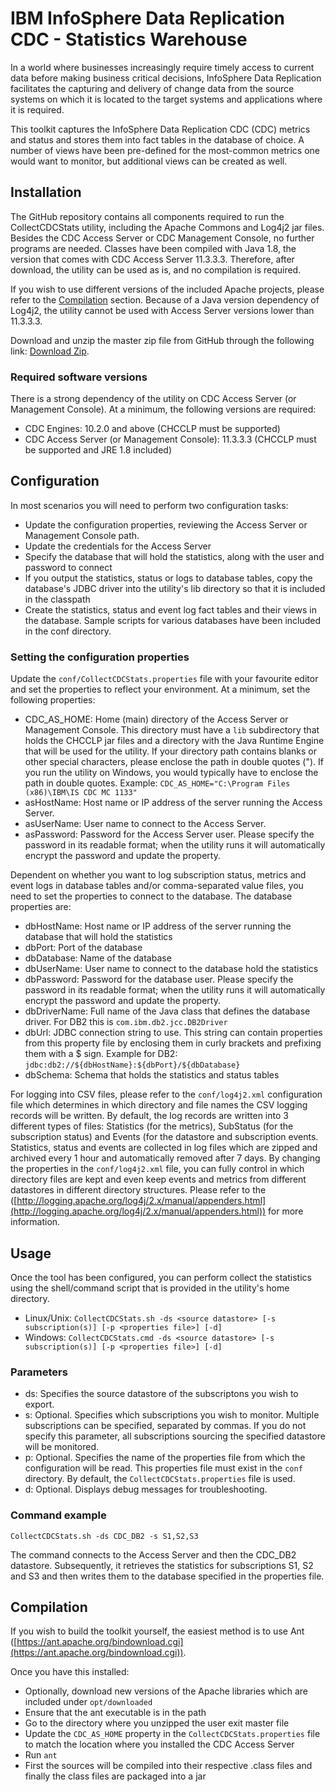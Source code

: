 # IBM InfoSphere Data Replication CDC - Statistics Warehouse

In a world where businesses increasingly require timely access to current data before making business critical decisions, InfoSphere Data Replication facilitates the capturing and delivery of change data from the source systems on which it is located to the target systems and applications where it is required.

This toolkit captures the InfoSphere Data Replication CDC (CDC) metrics and status and stores them into fact tables in the database of choice. A number of views have been pre-defined for the most-common metrics one would want to monitor, but additional views can be created as well.

## Installation
The GitHub repository contains all components required to run the CollectCDCStats utility, including the Apache Commons and Log4j2 jar files. Besides the CDC Access Server or CDC Management Console, no further programs are needed. Classes have been compiled with Java 1.8, the version that comes with CDC Access Server 11.3.3.3. Therefore, after download, the utility can be used as is, and no compilation is required.

If you wish to use different versions of the included Apache projects, please refer to the [Compilation](#compilation) section. Because of a Java version dependency of Log4j2, the utility cannot be used with Access Server versions lower than 11.3.3.3.

Download and unzip the master zip file from GitHub through the following link: [Download Zip](https://github.com/fketelaars/IIDR-Stats-Warehouse/archive/master.zip).

### Required software versions
There is a strong dependency of the utility on CDC Access Server (or Management Console). At a minimum, the following versions are required:
- CDC Engines: 10.2.0 and above (CHCCLP must be supported)
- CDC Access Server (or Management Console): 11.3.3.3 (CHCCLP must be supported and JRE 1.8 included)

## Configuration
In most scenarios you will need to perform two configuration tasks:
- Update the configuration properties, reviewing the Access Server or Management Console path. 
- Update the credentials for the Access Server
- Specify the database that will hold the statistics, along with the user and password to connect
- If you output the statistics, status or logs to database tables, copy the database's JDBC driver into the utility's lib directory so that it is included in the classpath
- Create the statistics, status and event log fact tables and their views in the database. Sample scripts for various databases have been included in the conf directory.

### Setting the configuration properties
Update the `conf/CollectCDCStats.properties` file with your favourite editor and set the properties to reflect your environment. At a minimum, set the following properties:
* CDC\_AS\_HOME: Home (main) directory of the Access Server or Management Console. This directory must have a `lib` subdirectory that holds the CHCCLP jar files and a directory with the Java Runtime Engine that will be used for the utility. If your directory path contains blanks or other special characters, please enclose the path in double quotes ("). If you run the utility on Windows, you would typically have to enclose the path in double quotes. Example: `CDC_AS_HOME="C:\Program Files (x86)\IBM\IS CDC MC 1133"`
* asHostName: Host name or IP address of the server running the Access Server.
* asUserName: User name to connect to the Access Server.
* asPassword: Password for the Access Server user. Please specify the password in its readable format; when the utility runs it will automatically encrypt the password and update the property.

Dependent on whether you want to log subscription status, metrics and event logs in database tables and/or comma-separated value files, you need to set the properties to connect to the database. The database properties are:
* dbHostName: Host name or IP address of the server running the database that will hold the statistics
* dbPort: Port of the database
* dbDatabase: Name of the database
* dbUserName: User name to connect to the database hold the statistics
* dbPassword: Password for the database user. Please specify the password in its readable format; when the utility runs it will automatically encrypt the password and update the property.
* dbDriverName: Full name of the Java class that defines the database driver. For DB2 this is `com.ibm.db2.jcc.DB2Driver`
* dbUrl: JDBC connection string to use. This string can contain properties from this property file by enclosing them in curly brackets and prefixing them with a $ sign. Example for DB2: `jdbc:db2://${dbHostName}:${dbPort}/${dbDatabase}`
* dbSchema: Schema that holds the statistics and status tables

For logging into CSV files, please refer to the `conf/log4j2.xml` configuration file which determines in which directory and file names the CSV logging records will be written. By default, the log records are written into 3 different types of files: Statistics (for the metrics), SubStatus (for the subscription status) and Events (for the datastore and subscription events. Statistics, status and events are collected in log files which are zipped and archived every 1 hour and automatically removed after 7 days. By changing the properties in the `conf/log4j2.xml` file, you can fully control in which directory files are kept and even keep events and metrics from different datastores in different directory structures. Please refer to the ([http://logging.apache.org/log4j/2.x/manual/appenders.html](http://logging.apache.org/log4j/2.x/manual/appenders.html)) for more information.


## Usage
Once the tool has been configured, you can perform collect the statistics using the shell/command script that is provided in the utility's home directory.

* Linux/Unix: `CollectCDCStats.sh -ds <source datastore> [-s subscription(s)] [-p <properties file>] [-d]`
* Windows: `CollectCDCStats.cmd -ds <source datastore> [-s subscription(s)] [-p <properties file>] [-d]`


### Parameters
- ds: Specifies the source datastore of the subscriptons you wish to export.
- s: Optional. Specifies which subscriptions you wish to monitor. Multiple subscriptions can be specified, separated by commas. If you do not specify this parameter, all subscriptions sourcing the specified datastore will be monitored.
- p: Optional. Specifies the name of the properties file from which the configuration will be read. This properties file must exist in the `conf` directory. By default, the `CollectCDCStats.properties` file is used.
- d: Optional. Displays debug messages for troubleshooting.

### Command example
`CollectCDCStats.sh -ds CDC_DB2 -s S1,S2,S3`

The command connects to the Access Server and then the CDC_DB2 datastore. Subsequently, it retrieves the statistics for subscriptions S1, S2 and S3 and then writes them to the database specified in the properties file.


## Compilation
If you wish to build the toolkit yourself, the easiest method is to use Ant ([https://ant.apache.org/bindownload.cgi](https://ant.apache.org/bindownload.cgi)). 


Once you have this installed:
- Optionally, download new versions of the Apache libraries which are included under `opt/downloaded`
- Ensure that the ant executable is in the path
- Go to the directory where you unzipped the user exit master file
- Update the `CDC_AS_HOME` property in the `CollectCDCStats.properties` file to match the location where you installed the CDC Access Server
- Run `ant`
- First the sources will be compiled into their respective .class files and finally the class files are packaged into a jar 


